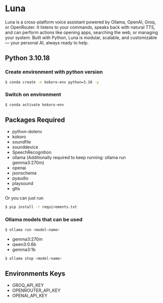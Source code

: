 # Luna

Luna is a cross-platform voice assistant powered by Ollama, OpenAI, Groq, or OpenRouter. It listens to your commands, speaks back with natural TTS, and can perform actions like opening apps, searching the web, or managing your system. Built with Python, Luna is modular, scalable, and customizable — your personal AI, always ready to help.

## Python 3.10.18

### Create environment with python version

```bash
$ conda create -n kokoro-env python=3.10 -y
```

### Switch on environment

```bash
$ conda activate kokoro-env
```

## Packages Required

- python-dotenv
- kokoro
- soundfile
- sounddevice
- SpeechRecognition
- ollama (Additionally required to keep running: ollama run gemma3:270m)
- openai
- jsonschema
- pyaudio
- playsound
- gtts

Or you can just run

```bash
$ pip install -r requirements.txt
```

### Ollama models that can be used

```bash
$ ollama run <model-name>
```

- gemma3:270m
- qwen3:0.6b
- gemma3:1b

```bash
$ ollama stop <model-name>
```

## Environments Keys

- GROQ_API_KEY
- OPENROUTER_API_KEY
- OPENAI_API_KEY
